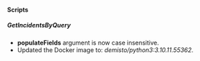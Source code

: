 
#### Scripts

##### GetIncidentsByQuery

- **populateFields** argument is now case insensitive.
- Updated the Docker image to: *demisto/python3:3.10.11.55362*.
